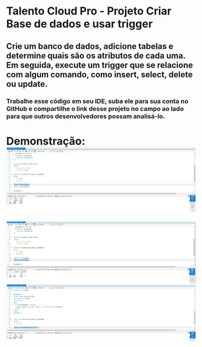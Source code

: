 # Talento Cloud Pro - Projeto Criar Base de dados e usar trigger
 ## **Crie um banco de dados, adicione tabelas e determine quais são os atributos de cada uma. Em seguida, execute um trigger que se relacione com algum comando, como insert, select, delete ou update.**

### Trabalhe esse código em seu IDE, suba ele para sua conta no GitHub e compartilhe o link desse projeto no campo ao lado para que outros desenvolvedores possam analisá-lo.

# Demonstração: <img src="./demonstracao-banco-de-dados-loja-de-roupas 1.png">
<img src="./demonstracao-banco-de-dados-loja-de-roupas 2.png">
<img src="./demonstracao-banco-de-dados-loja-de-roupas-testando-trigger.png">
